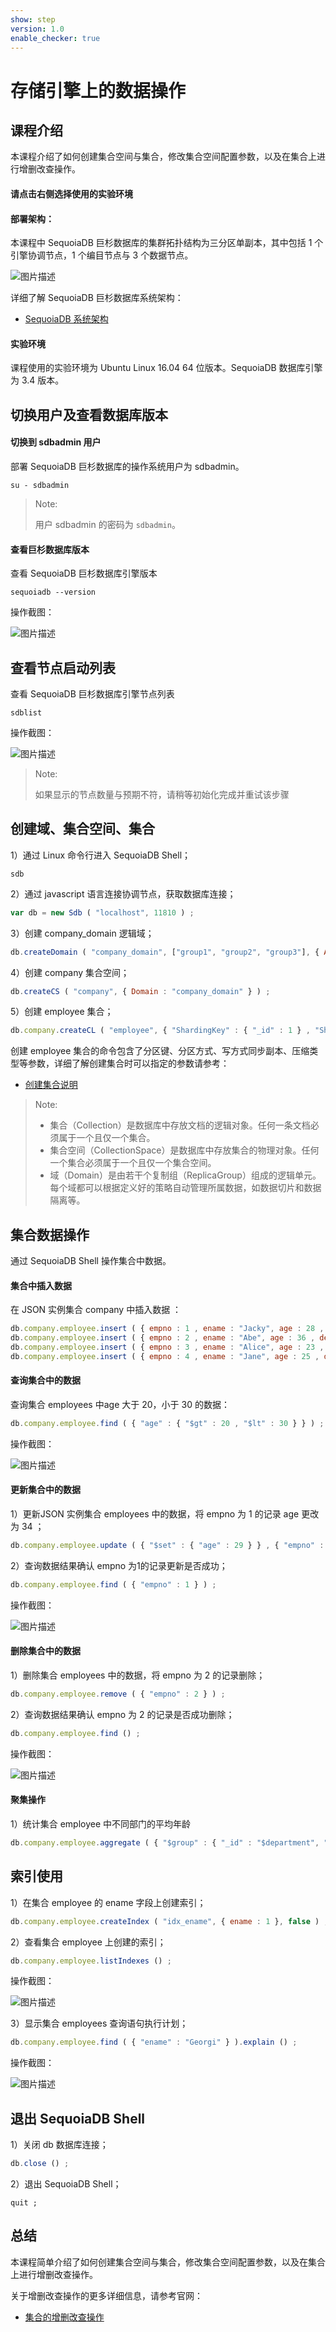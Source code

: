 ```yaml
---
show: step
version: 1.0
enable_checker: true
---
```


# 存储引擎上的数据操作

## 课程介绍


本课程介绍了如何创建集合空间与集合，修改集合空间配置参数，以及在集合上进行增删改查操作。

#### 请点击右侧选择使用的实验环境


#### 部署架构：
本课程中 SequoiaDB 巨杉数据库的集群拓扑结构为三分区单副本，其中包括 1 个引擎协调节点，1 个编目节点与 3 个数据节点。

![图片描述](https://doc.shiyanlou.com/courses/1480/1207281/96cb907f16094f2f959938fe26df8546-0)

详细了解 SequoiaDB 巨杉数据库系统架构：
* [SequoiaDB 系统架构](http://doc.sequoiadb.com/cn/sequoiadb-cat_id-1519649201-edition_id-0)

#### 实验环境
课程使用的实验环境为 Ubuntu Linux 16.04 64 位版本。SequoiaDB 数据库引擎为 3.4 版本。

## 切换用户及查看数据库版本

#### 切换到 sdbadmin 用户

部署 SequoiaDB 巨杉数据库的操作系统用户为 sdbadmin。

```shell
su - sdbadmin
```
>Note:
>
>用户 sdbadmin 的密码为 `sdbadmin`。

#### 查看巨杉数据库版本

查看 SequoiaDB 巨杉数据库引擎版本

```shell
sequoiadb --version
```

操作截图：

![图片描述](https://doc.shiyanlou.com/courses/1543/1207281/1d1b4057ef81bc03b825926d3071183a)

## 查看节点启动列表

查看 SequoiaDB 巨杉数据库引擎节点列表

```shell
sdblist 
```

操作截图：

![图片描述](https://doc.shiyanlou.com/courses/1543/1207281/3ebdc835c21b5685d858918d25a9f372)

>Note:
>
>如果显示的节点数量与预期不符，请稍等初始化完成并重试该步骤

## 创建域、集合空间、集合

1）通过 Linux 命令行进入 SequoiaDB Shell；

```shell
sdb
```

2）通过 javascript 语言连接协调节点，获取数据库连接；

```javascript
var db = new Sdb ( "localhost", 11810 ) ;
```

3）创建 company_domain 逻辑域；

```javascript
db.createDomain ( "company_domain", ["group1", "group2", "group3"], { AutoSplit : true } ) ;
```

4）创建 company 集合空间；

```javascript
db.createCS ( "company", { Domain : "company_domain" } ) ;
```

5）创建 employee 集合；

```javascript
db.company.createCL ( "employee", { "ShardingKey" : { "_id" : 1 } , "ShardingType" : "hash" , "ReplSize" : -1 , "Compressed" : true , "CompressionType" : "lzw" , "AutoSplit" : true , "EnsureShardingIndex" : false } ) ;
```

创建 employee 集合的命令包含了分区键、分区方式、写方式同步副本、压缩类型等参数，详细了解创建集合时可以指定的参数请参考：

* [创建集合说明](http://doc.sequoiadb.com/cn/sequoiadb-cat_id-1432190821-edition_id-0)



>Note:
>
> - 集合（Collection）是数据库中存放文档的逻辑对象。任何一条文档必须属于一个且仅一个集合。
> - 集合空间（CollectionSpace）是数据库中存放集合的物理对象。任何一个集合必须属于一个且仅一个集合空间。
> - 域（Domain）是由若干个复制组（ReplicaGroup）组成的逻辑单元。每个域都可以根据定义好的策略自动管理所属数据，如数据切片和数据隔离等。
>


## 集合数据操作
通过 SequoiaDB Shell 操作集合中数据。

#### 集合中插入数据
在 JSON 实例集合 company 中插入数据 ：
```javascript
db.company.employee.insert ( { empno : 1 , ename : "Jacky", age : 28 , department : 'Sales Department' } ) ;
db.company.employee.insert ( { empno : 2 , ename : "Abe", age : 36 , department : 'Sales Department' } ) ;
db.company.employee.insert ( { empno : 3 , ename : "Alice", age : 23 , department : 'Personnel Department ' } ) ;
db.company.employee.insert ( { empno : 4 , ename : "Jane", age : 25 , department : 'Personnel Department ' } ) ;
```

#### 查询集合中的数据
查询集合 employees 中age 大于 20，小于 30 的数据：
```javascript
db.company.employee.find ( { "age" : { "$gt" : 20 , "$lt" : 30 } } ) ;
```

操作截图：

![图片描述](https://doc.shiyanlou.com/courses/1480/1207281/3b3148c70e5a3da07f95f9acf19060d4-0)

#### 更新集合中的数据
1）更新JSON 实例集合 employees 中的数据，将 empno 为 1 的记录 age 更改为 34 ；

```javascript
db.company.employee.update ( { "$set" : { "age" : 29 } } , { "empno" : 1 } ) ;
```

2）查询数据结果确认 empno 为1的记录更新是否成功；

```javascript
db.company.employee.find ( { "empno" : 1 } ) ;
```

操作截图：

![图片描述](https://doc.shiyanlou.com/courses/1480/1207281/1f0ee74fdcbd882cf322529959f18ee6-0)

#### 删除集合中的数据
1）删除集合 employees 中的数据，将 empno 为 2 的记录删除；

```javascript
db.company.employee.remove ( { "empno" : 2 } ) ;
```

2）查询数据结果确认 empno 为 2 的记录是否成功删除；

```javascript
db.company.employee.find () ;
```

操作截图：

![图片描述](https://doc.shiyanlou.com/courses/1480/1207281/c56711dbf160ea3ef9ff9ed8e64d8f8e-0)


#### 聚集操作
1）统计集合 employee 中不同部门的平均年龄

```javascript
db.company.employee.aggregate ( { "$group" : { "_id" : "$department", "avg_age" : { "$avg" : "$age" }, "department" : "$department" } } ) ;
```


## 索引使用
1）在集合 employee 的 ename 字段上创建索引；
```javascript
db.company.employee.createIndex ( "idx_ename", { ename : 1 }, false ) ;
```

2）查看集合 employee 上创建的索引；
```javascript
db.company.employee.listIndexes () ;
```

操作截图：

![图片描述](https://doc.shiyanlou.com/courses/1480/1207281/41b5435ba6562de1382f0dc01f38cf86-0)

3）显示集合 employees 查询语句执行计划；

```javascript
db.company.employee.find ( { "ename" : "Georgi" } ).explain () ;
```

操作截图：

![图片描述](https://doc.shiyanlou.com/courses/1480/1207281/59af527e2b30b633a56c4c2bbfed6d7d-0)


## 退出 SequoiaDB Shell

1）关闭 db 数据库连接；
```javascript
db.close () ;
```

2）退出 SequoiaDB Shell；
```
quit ;
```



## 总结

本课程简单介绍了如何创建集合空间与集合，修改集合空间配置参数，以及在集合上进行增删改查操作。

关于增删改查操作的更多详细信息，请参考官网：
* [集合的增删改查操作](http://doc.sequoiadb.com/cn/sequoiadb-cat_id-1432190609-edition_id-304)
